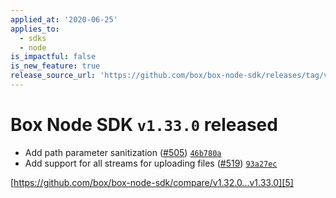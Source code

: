 ```yaml
---
applied_at: '2020-06-25'
applies_to:
  - sdks
  - node
is_impactful: false
is_new_feature: true
release_source_url: 'https://github.com/box/box-node-sdk/releases/tag/v1.33.0'
---
```


# Box Node SDK `v1.33.0` released

- Add path parameter sanitization ([#505][1]) [`46b780a`][2]
- Add support for all streams for uploading files ([#519][3]) [`93a27ec`][4]

[https://github.com/box/box-node-sdk/compare/v1.32.0...v1.33.0][5]

[1]: https://github.com/box/box-node-sdk/issues/505

[2]: https://github.com/box/box-node-sdk/commit/46b780a577999262f09f167c577471275c066609

[3]: https://github.com/box/box-node-sdk/issues/519

[4]: https://github.com/box/box-node-sdk/commit/93a27ec8a5cdf4cb23d16d322e1e884913472239

[5]: https://github.com/box/box-node-sdk/compare/v1.32.0...v1.33.0
